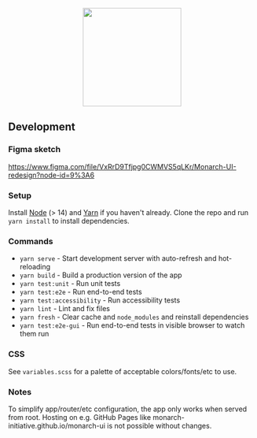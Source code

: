 <p align="center"><img src="https://user-images.githubusercontent.com/8326331/133301616-504b30a2-a015-4de8-b611-60539f133cfc.png" height="200px" /></p>

## Development

### Figma sketch

https://www.figma.com/file/VxRrD9Tfjpg0CWMVS5qLKr/Monarch-UI-redesign?node-id=9%3A6

### Setup

Install [Node](https://nodejs.org/) (> 14) and [Yarn](https://yarnpkg.com/) if you haven't already.
Clone the repo and run `yarn install` to install dependencies.

### Commands

- `yarn serve` - Start development server with auto-refresh and hot-reloading
- `yarn build` - Build a production version of the app
- `yarn test:unit` - Run unit tests
- `yarn test:e2e` - Run end-to-end tests
- `yarn test:accessibility` - Run accessibility tests
- `yarn lint` - Lint and fix files
- `yarn fresh` - Clear cache and `node_modules` and reinstall dependencies
- `yarn test:e2e-gui` - Run end-to-end tests in visible browser to watch them run

### CSS

See `variables.scss` for a palette of acceptable colors/fonts/etc to use.

### Notes

To simplify app/router/etc configuration, the app only works when served from root.
Hosting on e.g. GitHub Pages like monarch-initiative.github.io/monarch-ui is not possible without changes.
